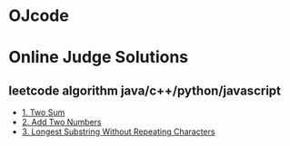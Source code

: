 # OJcode
Online Judge Solutions
==================================================
leetcode algorithm java/c++/python/javascript
--------------------------------------------------
* [1. Two Sum](https://github.com/Daniex/OJcode/tree/master/leetcode/algorithms/1.TwoSum)
* [2. Add Two Numbers](https://github.com/Daniex/OJcode/tree/master/leetcode/algorithms/2.AddTwoNumbers)
* [3. Longest Substring Without Repeating Characters](https://github.com/Daniex/OJcode/tree/master/leetcode/algorithms/3.LongestSubstringWithoutRepeatingCharacters)
